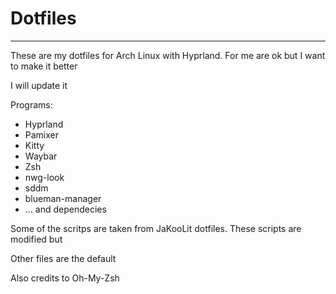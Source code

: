# Dotfiles
----------

These are my dotfiles for Arch Linux with Hyprland. For me are ok but I want to make it better

I will update it


Programs:
 - Hyprland
 - Pamixer
 - Kitty
 - Waybar 
 - Zsh
 - nwg-look
 - sddm
 - blueman-manager
 - ... and dependecies


Some of the scritps are taken from JaKooLit dotfiles. These scripts are modified but 

Other files are the default 

Also credits to Oh-My-Zsh